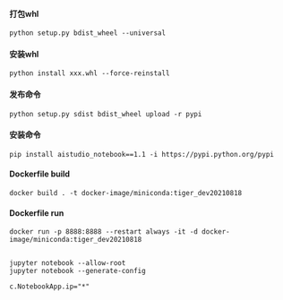 #### 打包whl

    python setup.py bdist_wheel --universal

#### 安装whl

    python install xxx.whl --force-reinstall

#### 发布命令

    python setup.py sdist bdist_wheel upload -r pypi

#### 安装命令

    pip install aistudio_notebook==1.1 -i https://pypi.python.org/pypi

#### Dockerfile build

    docker build . -t docker-image/miniconda:tiger_dev20210818
    
#### Dockerfile run

    docker run -p 8888:8888 --restart always -it -d docker-image/miniconda:tiger_dev20210818
    
    
    jupyter notebook --allow-root
    jupyter notebook --generate-config
    
    c.NotebookApp.ip="*"
    